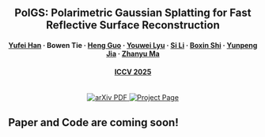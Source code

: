 <h2 align="center">PolGS: Polarimetric Gaussian Splatting for Fast Reflective Surface Reconstruction</h2>
<h4 align="center">
    <a href="https://yu-fei-han.github.io/homepage/"><strong>Yufei Han</strong></a>
    ·
    <strong>Bowen Tie</strong>
    ·
    <a href="https://gh-home.github.io/"><strong>Heng Guo</strong></a>
    ·
    <a href="https://youweilyu.github.io/"><strong>Youwei Lyu</strong></a>
    ·
    <a href="https://teacher.bupt.edu.cn/lisi/zh_CN/index.htm"><strong>Si Li</strong></a>
    ·
    <a href="https://camera.pku.edu.cn/"><strong>Boxin Shi</strong></a>
    ·
    <a href="https://sdmda.bupt.edu.cn/info/1061/1060.htm"><strong>Yunpeng Jia</strong></a>
    ·
    <a href="https://zhanyuma.cn/"><strong>Zhanyu Ma</strong></a>
</h3>
<h4 align="center"><a href="https://iccv.thecvf.com/">ICCV 2025 </a></h3>
<p align="center">
  <br>
    <a href="">
      <img src='https://img.shields.io/badge/arXiv-Paper-981E32?style=for-the-badge&Color=B31B1B' alt='arXiv PDF'>
    </a>
    <a href=''>
      <img src='https://img.shields.io/badge/PolGS-Project Page-5468FF?style=for-the-badge' alt='Project Page'></a>
</p>
<div align="center">
</div>

<h2 >
Paper and Code are coming soon!
</h2>